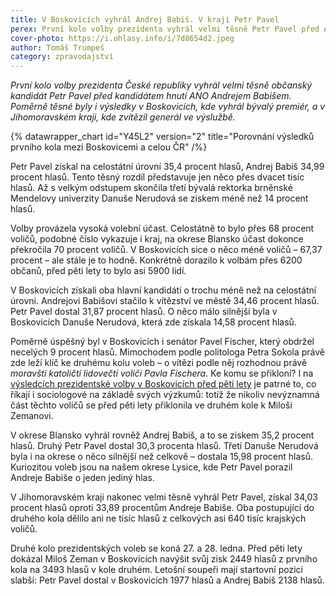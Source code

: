 ```yaml
---
title: V Boskovicích vyhrál Andrej Babiš. V kraji Petr Pavel
perex: První kolo volby prezidenta vyhrál velmi těsně Petr Pavel před Andrejem Babišem. Poměrně těsné byly i výsledky v Boskovicích, kde vyhrál bývalý premiér, a v Jihomoravském kraji, kde zvítězil generál ve výslužbě.
cover-photo: https://i.ohlasy.info/i/7d8654d2.jpeg
author: Tomáš Trumpeš
category: zpravodajství
---
```


*První kolo volby prezidenta České republiky vyhrál velmi těsně občanský kandidát Petr Pavel před kandidátem hnutí ANO Andrejem Babišem. Poměrně těsné byly i výsledky v Boskovicích, kde vyhrál bývalý premiér, a v Jihomoravském kraji, kde zvítězil generál ve výslužbě.*

{% datawrapper_chart id="Y45L2" version="2" title="Porovnání výsledků prvního kola mezi Boskovicemi a celou ČR" /%}

Petr Pavel získal na celostátní úrovní 35,4 procent hlasů, Andrej Babiš 34,99 procent hlasů. Tento těsný rozdíl představuje jen něco přes dvacet tisíc hlasů. Až s velkým odstupem skončila třetí bývalá rektorka brněnské Mendelovy univerzity Danuše Nerudová se ziskem méně než 14 procent hlasů.

Volby provázela vysoká volební účast. Celostátně to bylo přes 68 procent voličů, podobné číslo vykazuje i kraj, na okrese Blansko účast dokonce překročila 70 procent voličů. V Boskovicích sice o něco méně voličů – 67,37 procent – ale stále je to hodně. Konkrétně dorazilo k volbám přes 6200 občanů, před pěti lety to bylo asi 5900 lidí.

V Boskovicích získali oba hlavní kandidáti o trochu méně než na celostátní úrovni. Andrejovi Babišovi stačilo k vítězství ve městě 34,46 procent hlasů. Petr Pavel dostal 31,87 procent hlasů. O něco málo silnější byla v Boskovicích Danuše Nerudová, která zde získala 14,58 procent hlasů. 

Poměrně úspěšný byl v Boskovicích i senátor Pavel Fischer, který obdržel necelých 9 procent hlasů. Mimochodem podle politologa Petra Sokola právě zde leží klíč ke druhému kolu voleb – o vítězi podle něj rozhodnou právě *moravští katoličtí lidovečtí voliči Pavla Fischera*. Ke komu se přikloní? I na [výsledcích prezidentské volby v Boskovicích před pěti lety](https://www.volby.cz/pls/prez2018/pe311?xjazyk=CZ&xnumnuts=6201&xobec=581372) je patrné to, co říkají i sociologové na základě svých výzkumů: totiž že nikoliv nevýznamná část těchto voličů se před pěti lety přiklonila ve druhém kole k Miloši Zemanovi.

V okrese Blansko vyhrál rovněž Andrej Babiš, a to se ziskem 35,2 procent hlasů. Druhý Petr Pavel dostal 30,3 procenta hlasů. Třetí Danuše Nerudová byla i na okrese o něco silnější než celkově – dostala 15,98 procent hlasů. Kuriozitou voleb jsou na našem okrese Lysice, kde Petr Pavel porazil Andreje Babiše o jeden jediný hlas.

V Jihomoravském kraji nakonec velmi těsně vyhrál Petr Pavel, získal 34,03 procent hlasů oproti 33,89 procentům Andreje Babiše. Oba postupující do druhého kola dělilo ani ne tisíc hlasů z celkových asi 640 tisíc krajských voličů.

Druhé kolo prezidentských voleb se koná 27. a 28. ledna. Před pěti lety dokázal Miloš Zeman v Boskovicích navýšit svůj zisk 2449 hlasů z prvního kola na 3493 hlasů v kole druhém. Letošní soupeři mají startovní pozici slabší: Petr Pavel dostal v Boskovicích 1977 hlasů a Andrej Babiš 2138 hlasů.